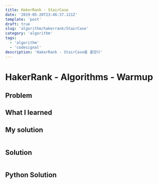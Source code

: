 ```yaml
---
title: HakerRank - StairCase
date: '2019-05-20T23:46:37.121Z'
template: 'post'
draft: true
slug: 'algorithm/hakerrank/StairCase'
category: 'algorithm'
tags:
  - 'algorithm'
  - 'codesignal'
description: 'HakerRank - StairCase를 풀었다'
---
```


#  HakerRank - Algorithms - Warmup 

## Problem



## What I learned 



## My solution

```javascript

```

## Solution

```javascript

```

## Python Solution

```python

```

